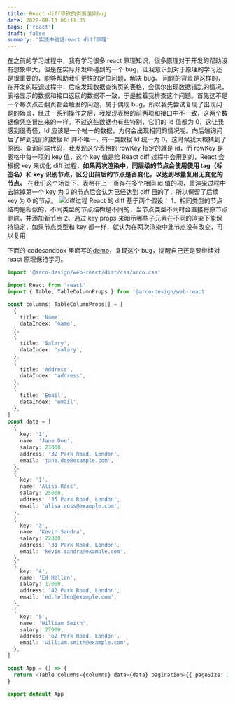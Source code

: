 ```yaml
---
title: React diff导致的页面渲染bug
date: 2022-08-13 00:11:35
tags: ['react']
draft: false
summary: '实践中验证react diff原理'
---
```


在之前的学习过程中，我有学习很多 react 原理知识，很多原理对于开发的帮助没有想象中大，但是在实际开发中碰到的一个 bug，让我意识到对于原理的学习还是很重要的，能够帮助我们更快的定位问题，解决 bug。
问题的背景是这样的，在开发的联调过程中，后端发现数据查询页的表格，会偶尔出现数据错乱的情况，表格显示的数据和接口返回的数据不一致，于是拉着我排查这个问题。首先这不是一个每次点击翻页都会触发的问题，属于偶现 bug，所以我先尝试复现了出现问题的场景，经过一系列操作之后，我发现表格的前两项和接口中不一致，这两个数据像凭空冒出来的一样。不过这些数据也有些特别，它们的 Id 值都为 0，这让我感到很奇怪，Id 应该是一个唯一的数据，为何会出现相同的情况呢。向后端询问后了解到我们的数据 Id 并不唯一，有一类数据 Id 统一为 0，这时候我大概猜到了原因。查询前端代码，我发现这个表格的 rowKey 指定的就是 id，而 rowKey 是表格中每一项的 key 值，这个 key 值是给 React diff 过程中会用到的，React 会根据 key 来优化 diff 过程，**如果两次渲染中，同层级的节点会使用使用 tag（标签名）和 key 识别节点，区分出前后的节点是否变化，以达到尽量复用无变化的节点。** 在我们这个场景下，表格在上一页存在多个相同 id 值的项，重渲染过程中去除掉第一个 key 为 0 的节点后会认为已经达到 diff 目的了，所以保留了后续 key 为 0 的节点。
![diff过程](https://p3-juejin.byteimg.com/tos-cn-i-k3u1fbpfcp/83a71d590dce4999a0320e7d7ba7bacd~tplv-k3u1fbpfcp-zoom-in-crop-mark:3024:0:0:0.awebp)
React 的 diff 基于两个假设：
1、相同类型的节点结构是相似的，不同类型的节点结构是不同的，当节点类型不同时会直接将原节点删除，并添加新节点
2、通过 key props 来暗示哪些子元素在不同的渲染下能保持稳定，如果节点类型和 key 都一样，就认为在两次渲染中此节点没有改变，可以复用

下面的 codesandbox 里面写的[demo](https://codesandbox.io/s/mutable-paper-8mgf88?file=/demo.tsx)，复现这个 bug，提醒自己还是要继续对 react 原理保持学习。

```typescript
import '@arco-design/web-react/dist/css/arco.css'

import React from 'react'
import { Table, TableColumnProps } from '@arco-design/web-react'

const columns: TableColumnProps[] = [
  {
    title: 'Name',
    dataIndex: 'name',
  },
  {
    title: 'Salary',
    dataIndex: 'salary',
  },
  {
    title: 'Address',
    dataIndex: 'address',
  },
  {
    title: 'Email',
    dataIndex: 'email',
  },
]
const data = [
  {
    key: '1',
    name: 'Jane Doe',
    salary: 23000,
    address: '32 Park Road, London',
    email: 'jane.doe@example.com',
  },
  {
    key: '1',
    name: 'Alisa Ross',
    salary: 25000,
    address: '35 Park Road, London',
    email: 'alisa.ross@example.com',
  },
  {
    key: '3',
    name: 'Kevin Sandra',
    salary: 22000,
    address: '31 Park Road, London',
    email: 'kevin.sandra@example.com',
  },
  {
    key: '4',
    name: 'Ed Hellen',
    salary: 17000,
    address: '42 Park Road, London',
    email: 'ed.hellen@example.com',
  },
  {
    key: '5',
    name: 'William Smith',
    salary: 27000,
    address: '62 Park Road, London',
    email: 'william.smith@example.com',
  },
]

const App = () => {
  return <Table columns={columns} data={data} pagination={{ pageSize: 2, total: 5 }} />
}

export default App
```
